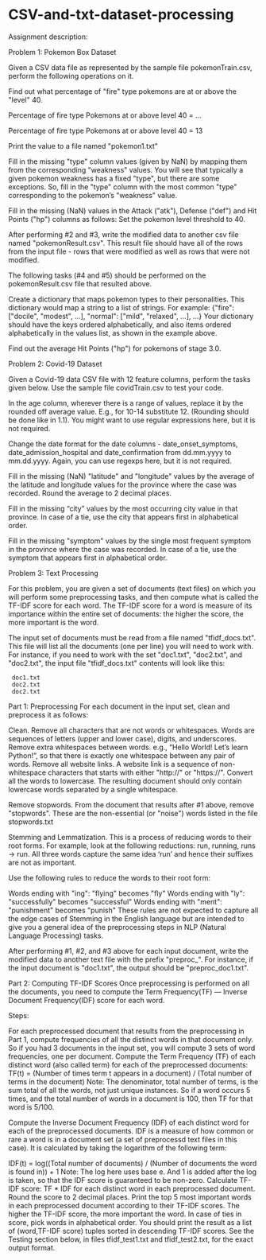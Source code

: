# CSV-and-txt-dataset-processing

Assignment description:

Problem 1: Pokemon Box Dataset 

Given a CSV data file as represented by the sample file pokemonTrain.csv, perform the following operations on it.

Find out what percentage of "fire" type pokemons are at or above the "level" 40.

Percentage of fire type Pokemons at or above level 40 = ...

Percentage of fire type Pokemons at or above level 40 = 13

Print the value to a file named "pokemon1.txt"

Fill in the missing "type" column values (given by NaN) by mapping them from the corresponding "weakness" values. You will see that typically a given pokemon weakness has a fixed "type", but there are some exceptions. So, fill in the "type" column with the most common "type" corresponding to the pokemon’s "weakness" value.

Fill in the missing (NaN) values in the Attack ("atk"), Defense ("def") and Hit Points ("hp") columns as follows:
Set the pokemon level threshold to 40.

After performing #2 and #3, write the modified data to another csv file named "pokemonResult.csv".
This result file should have all of the rows from the input file - rows that were modified as well as rows that were not modified.

The following tasks (#4 and #5) should be performed on the pokemonResult.csv file that resulted above.

Create a dictionary that maps pokemon types to their personalities. This dictionary would map a string to a list of strings. For example:
     {"fire": ["docile", "modest", ...], "normal": ["mild", "relaxed", ...],  ...}
Your dictionary should have the keys ordered alphabetically, and also items ordered alphabetically in the values list, as shown in the example above.

Find out the average Hit Points ("hp") for pokemons of stage 3.0.


Problem 2: Covid-19 Dataset 

Given a Covid-19 data CSV file with 12 feature columns, perform the tasks given below. Use the sample file covidTrain.csv to test your code.

In the age column, wherever there is a range of values, replace it by the rounded off average value. E.g., for 10-14 substitute 12. (Rounding should be done like in 1.1). You might want to use regular expressions here, but it is not required.

Change the date format for the date columns - date_onset_symptoms, date_admission_hospital and date_confirmation from dd.mm.yyyy to mm.dd.yyyy. Again, you can use regexps here, but it is not required.

Fill in the missing (NaN) "latitude" and "longitude" values by the average of the latitude and longitude values for the province where the case was recorded. Round the average to 2 decimal places.

Fill in the missing “city” values by the most occurring city value in that province. In case of a tie, use the city that appears first in alphabetical order.

Fill in the missing "symptom" values by the single most frequent symptom in the province where the case was recorded. In case of a tie, use the symptom that appears first in alphabetical order.


Problem 3: Text Processing

For this problem, you are given a set of documents (text files) on which you will perform some preprocessing tasks, and then compute what is called the TF-IDF score for each word. The TF-IDF score for a word is measure of its importance within the entire set of documents: the higher the score, the more important is the word.

The input set of documents must be read from a file named "tfidf_docs.txt". This file will list all the documents (one per line) you will need to work with. For instance, if you need to work with the set "doc1.txt", "doc2.txt", and "doc2.txt", the input file "tfidf_docs.txt" contents will look like this:

     doc1.txt
     doc2.txt
     doc2.txt
     
Part 1: Preprocessing 
For each document in the input set, clean and preprocess it as follows:

Clean.
Remove all characters that are not words or whitespaces. Words are sequences of letters (upper and lower case), digits, and underscores.
Remove extra whitespaces between words. e.g., “Hello World! Let’s   learn    Python!”, so that there is exactly one whitespace between any pair of words.
Remove all website links. A website link is a sequence of non-whitespace characters that starts with either "http://" or "https://".
Convert all the words to lowercase.
The resulting document should only contain lowercase words separated by a single whitespace.

Remove stopwords.
From the document that results after #1 above, remove "stopwords". These are the non-essential (or "noise") words listed in the file stopwords.txt

Stemming and Lemmatization.
This is a process of reducing words to their root forms. For example, look at the following reductions: run, running, runs → run. All three words capture the same idea ‘run’ and hence their suffixes are not as important.

Use the following rules to reduce the words to their root form:

Words ending with "ing": "flying" becomes "fly"
Words ending with "ly": "successfully" becomes "successful"
Words ending with "ment": "punishment" becomes "punish"
These rules are not expected to capture all the edge cases of Stemming in the English language but are intended to give you a general idea of the preprocessing steps in NLP (Natural Language Processing) tasks.

After performing #1, #2, and #3 above for each input document, write the modified data to another text file with the prefix "preproc_". For instance, if the input document is "doc1.txt", the output should be "preproc_doc1.txt".

Part 2: Computing TF-IDF Scores
Once preprocessing is performed on all the documents, you need to compute the Term Frequency(TF) — Inverse Document Frequency(IDF) score for each word.

Steps:

For each preprocessed document that results from the preprocessing in Part 1, compute frequencies of all the distinct words in that document only. So if you had 3 documents in the input set, you will compute 3 sets of word frequencies, one per document.
Compute the Term Frequency (TF) of each distinct word (also called term) for each of the preprocessed documents:
    TF(t) = (Number of times term t appears in a document) / (Total number of terms in the document)
Note: The denominator, total number of terms, is the sum total of all the words, not just unique instances. So if a word occurs 5 times, and the total number of words in a document is 100, then TF for that word is 5/100.

Compute the Inverse Document Frequency (IDF) of each distinct word for each of the preprocessed documents.
IDF is a measure of how common or rare a word is in a document set (a set of preprocessd text files in this case). It is calculated by taking the logarithm of the following term:

   IDF(t) = log((Total number of documents) / (Number of documents the word is found in)) + 1
Note: The log here uses base e. And 1 is added after the log is taken, so that the IDF score is guaranteed to be non-zero.
Calculate TF-IDF score: TF * IDF for each distinct word in each preprocessed document. Round the score to 2 decimal places.
Print the top 5 most important words in each preprocessed document according to their TF-IDF scores. The higher the TF-IDF score, the more important the word. In case of ties in score, pick words in alphabetical order. You should print the result as a list of (word,TF-IDF score) tuples sorted in descending TF-IDF scores. See the Testing section below, in files tfidf_test1.txt and tfidf_test2.txt, for the exact output format.
